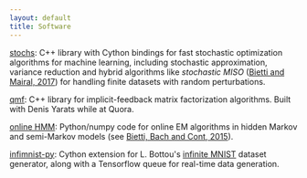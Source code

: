 ```yaml
---
layout: default
title: Software
---
```


[stochs](https://github.com/albietz/stochs): C++ library with Cython bindings for fast stochastic optimization algorithms for machine learning, including stochastic approximation, variance reduction and hybrid algorithms like *stochastic MISO* ([Bietti and Mairal, 2017](https://arxiv.org/abs/1610.00970)) for handling finite datasets with random perturbations.

[qmf](https://github.com/quora/qmf): C++ library for implicit-feedback matrix factorization algorithms. Built with Denis Yarats while at Quora.

[online HMM](https://github.com/albietz/online_hmm): Python/numpy code for online EM algorithms in hidden Markov and semi-Markov models (see [Bietti, Bach and Cont, 2015](files/icassp_online_hmm.pdf)).

[infimnist-py](https://github.com/albietz/infimnist_py): Cython extension for L. Bottou's [infinite MNIST](http://leon.bottou.org/projects/infimnist) dataset generator, along with a Tensorflow queue for real-time data generation.

